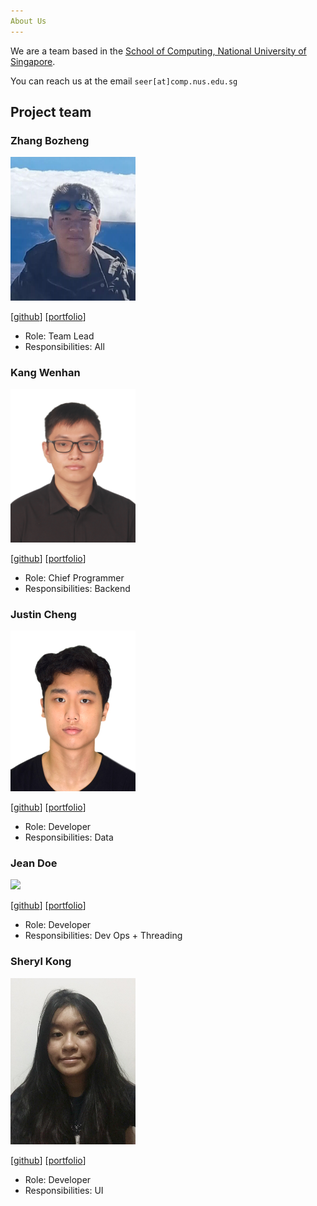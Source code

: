 ```yaml
---
About Us
---
```


We are a team based in the [School of Computing, National University of Singapore](http://www.comp.nus.edu.sg).

You can reach us at the email `seer[at]comp.nus.edu.sg`

## Project team

### Zhang Bozheng

<img src="images/zbz-lvlv.png" width="200px">

[[github](https://github.com/zbz-lvlv)]
[[portfolio](team/zbz-lvlv.md)]

* Role: Team Lead
* Responsibilities: All

### Kang Wenhan

<img src="images/onepersonhere.png" width="200px">

[[github](http://github.com/onepersonhere)]
[[portfolio](team/onepersonhere.md)]

* Role: Chief Programmer
* Responsibilities: Backend

### Justin Cheng

<img src="images/chustinjeng.png" width="200px">

[[github](http://github.com/Chustinjeng)] [[portfolio](team/Chustinjeng.md)]

* Role: Developer
* Responsibilities: Data

### Jean Doe

<img src="images/johndoe.png" width="200px">

[[github](http://github.com/johndoe)]
[[portfolio](team/johndoe.md)]

* Role: Developer
* Responsibilities: Dev Ops + Threading

### Sheryl Kong

<img src="images/sherylkong18.png" width="200px">

[[github](http://github.com/sherylkong18)]
[[portfolio](team/sherylkong18.md)]

* Role: Developer
* Responsibilities: UI

